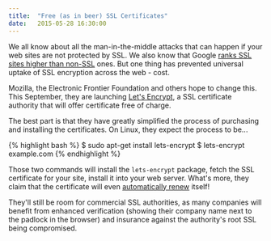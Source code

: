```yaml
---
title:  "Free (as in beer) SSL Certificates"
date:   2015-05-28 16:30:00
---
```


We all know about all the man-in-the-middle attacks that can happen if your web sites are not protected by SSL. We also know that Google [ranks SSL sites higher than non-SSL](http://googlewebmastercentral.blogspot.co.uk/2014/08/https-as-ranking-signal.html) ones. But one thing has prevented universal uptake of SSL encryption across the web - cost.

Mozilla, the Electronic Frontier Foundation and others hope to change this. This September, they are launching [Let's Encrypt](https://letsencrypt.org), a SSL certificate authority that will offer certificate free of charge.

The best part is that they have greatly simplified the process of purchasing and installing the certificates. On Linux, they expect the process to be...

{% highlight bash %}
$ sudo apt-get install lets-encrypt
$ lets-encrypt example.com
{% endhighlight %}

Those two commands will install the `lets-encrypt` package, fetch the SSL certificate for your site, install it into your web server. What's more, they claim that the certificate will even [automatically renew](https://github.com/letsencrypt/acme-spec) itself!

They'll still be room for commercial SSL authorities, as many companies will benefit from enhanced verification (showing their company name next to the padlock in the browser) and insurance against the authority's root SSL being compromised.
